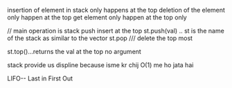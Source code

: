 insertion of element in stack only happens at the top
deletion of the element only happen at the top
get element only happen at the top only


// 
main operation is stack
 push insert at the top
 st.push(val) .. st is the name of the stack as similar to the vector
 st.pop /// delete the top most

 st.top()...returns the val at the top  no argument


stack provide us displine
because isme kr chij O(1) me ho jata hai



LIFO-- Last in First Out




 